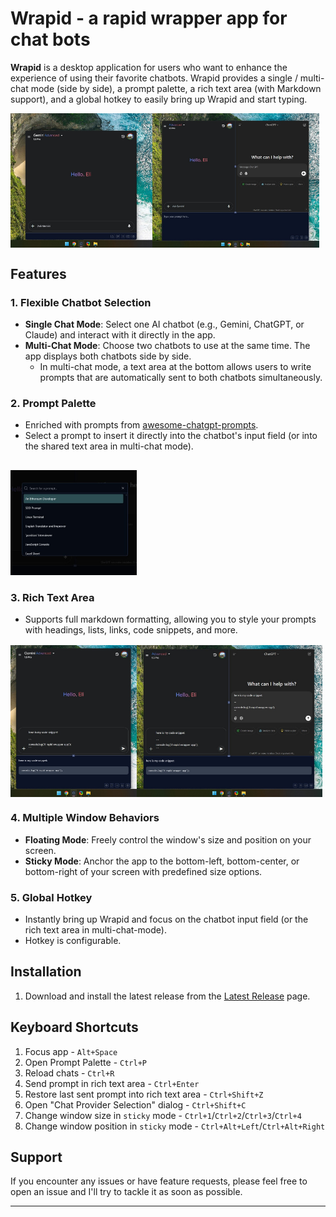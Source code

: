 # Wrapid - a rapid wrapper app for chat bots

**Wrapid** is a desktop application for users who want to enhance the experience of using their favorite chatbots.
Wrapid provides a single / multi-chat mode (side by side), a prompt palette, a rich text area (with Markdown support), and a global hotkey to easily bring up Wrapid and start typing.

<div style="display: flex">
    <img src="resources/single-chat-mode.jpg" width="45%" style="height: auto; object-fit: contain;" alt="Single Chat Mode">
    <img src="resources/multi-chat-mode.jpg" width="53%" style="height: auto; object-fit: contain;" alt="Multi Chat Mode">
</div>


## Features

### 1. Flexible Chatbot Selection
- **Single Chat Mode**: Select one AI chatbot (e.g., Gemini, ChatGPT, or Claude) and interact with it directly in the app.
- **Multi-Chat Mode**: Choose two chatbots to use at the same time. The app displays both chatbots side by side.
  - In multi-chat mode, a text area at the bottom allows users to write prompts that are automatically sent to both chatbots simultaneously.

### 2. Prompt Palette
- Enriched with prompts from [awesome-chatgpt-prompts](https://github.com/f/awesome-chatgpt-prompts).
- Select a prompt to insert it directly into the chatbot's input field (or into the shared text area in multi-chat mode).

<img src="resources/prompt-palette.jpg" width="40%" style="margin-top: 1rem; height: auto; object-fit: contain;" alt="Prompt Palette">

### 3. Rich Text Area
- Supports full markdown formatting, allowing you to style your prompts with headings, lists, links, code snippets, and more.

<div style="display: flex; margin-top: 1rem;">
    <img src="resources/rich-text-area-single-chat-mode.jpg" width="40%" style="height: auto; object-fit: contain;" alt="Rich Text Area in Multi Chat Mode">
    <img src="resources/rich-text-area-multi-chat-mode.jpg" width="59%" style="height: auto; object-fit: contain;" alt="Rich Text Area in Single Chat Mode">
</div>

### 4. Multiple Window Behaviors
- **Floating Mode**: Freely control the window's size and position on your screen.
- **Sticky Mode**: Anchor the app to the bottom-left, bottom-center, or bottom-right of your screen with predefined size options.

### 5. Global Hotkey
- Instantly bring up Wrapid and focus on the chatbot input field (or the rich text area in multi-chat-mode).
- Hotkey is configurable.

## Installation
1. Download and install the latest release from the [Latest Release](https://github.com/elisoftli/wrapid/releases/latest) page.

## Keyboard Shortcuts
1. Focus app - `Alt+Space`
2. Open Prompt Palette - `Ctrl+P`
3. Reload chats - `Ctrl+R`
4. Send prompt in rich text area - `Ctrl+Enter`
5. Restore last sent prompt into rich text area - `Ctrl+Shift+Z`
6. Open "Chat Provider Selection" dialog - `Ctrl+Shift+C`
7. Change window size in `sticky` mode - `Ctrl+1`/`Ctrl+2`/`Ctrl+3`/`Ctrl+4`
8. Change window position in `sticky` mode - `Ctrl+Alt+Left`/`Ctrl+Alt+Right`

## Support
If you encounter any issues or have feature requests, please feel free to open an issue and I'll try to tackle it as soon as possible.

---

